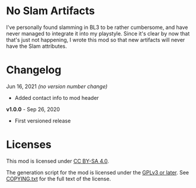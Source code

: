 No Slam Artifacts
=================

I've personally found slamming in BL3 to be rather cumbersome, and have never managed
to integrate it into my playstyle.  Since it's clear by now that that's just not
happening, I wrote this mod so that new artifacts will never have the Slam attributes.

Changelog
=========

Jun 16, 2021 *(no version number change)*
 * Added contact info to mod header

**v1.0.0** - Sep 26, 2020
 * First versioned release
 
Licenses
========

This mod is licensed under [CC BY-SA 4.0](https://creativecommons.org/licenses/by-sa/4.0/).

The generation script for the mod is licensed under the
[GPLv3 or later](https://www.gnu.org/licenses/quick-guide-gplv3.html).
See [COPYING.txt](../../COPYING.txt) for the full text of the license.

